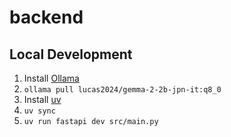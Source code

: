 # backend

## Local Development

1. Install [Ollama](https://ollama.com)
2. `ollama pull lucas2024/gemma-2-2b-jpn-it:q8_0`
3. Install [uv](https://github.com/astral-sh/uv)
4. `uv sync`
5. `uv run fastapi dev src/main.py`
